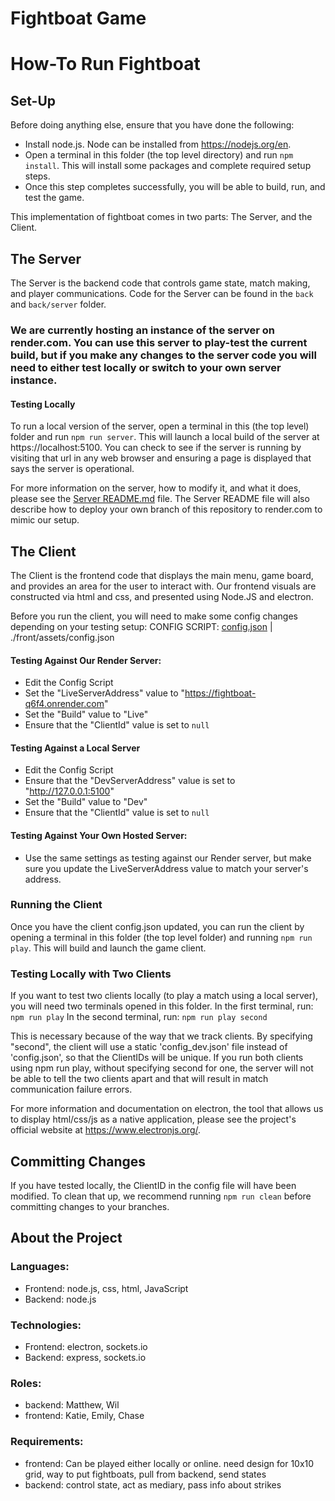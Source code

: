 # Fightboat Game
# How-To Run Fightboat

## Set-Up
Before doing anything else, ensure that you have done the following:
- Install node.js. Node can be installed from https://nodejs.org/en.
- Open a terminal in this folder (the top level directory) and run `npm install`. This will install some packages and complete required setup steps.
- Once this step completes successfully, you will be able to build, run, and test the game.


This implementation of fightboat comes in two parts: The Server, and the Client.

## The Server
The Server is the backend code that controls game state, match making, and player communications. Code for the Server can be found in the `back` and `back/server` folder. 

### We are currently hosting an instance of the server on render.com. You can use this server to play-test the current build, but if you make any changes to the server code you will need to either test __locally__ or switch to your own server instance.

#### Testing Locally
To run a local version of the server, open a terminal in this (the top level) folder and run `npm run server`. This will launch a local build of the server at https://localhost:5100. 
You can check to see if the server is running by visiting that url in any web browser and ensuring a page is displayed that says the server is operational.

For more information on the server, how to modify it, and what it does, please see the [Server README.md](./back/README.md) file.
The Server README file will also describe how to deploy your own branch of this repository to render.com to mimic our setup.


## The Client
The Client is the frontend code that displays the main menu, game board, and provides an area for the user to interact with. Our frontend visuals are constructed via html and css, and presented using Node.JS and electron.

Before you run the client, you will need to make some config changes depending on your testing setup:
CONFIG SCRIPT: [config.json](./front/assets/config.json) | ./front/assets/config.json

#### Testing Against Our Render Server:
- Edit the Config Script
- Set the "LiveServerAddress" value to "https://fightboat-q6f4.onrender.com"
- Set the "Build" value to "Live"
- Ensure that the "ClientId" value is set to `null`

#### Testing Against a Local Server
- Edit the Config Script
- Ensure that the "DevServerAddress" value is set to "http://127.0.0.1:5100"
- Set the "Build" value to "Dev"
- Ensure that the "ClientId" value is set to `null`

#### Testing Against Your Own Hosted Server:
- Use the same settings as testing against our Render server, but make sure you update the LiveServerAddress value to match your server's address.

### Running the Client
Once you have the client config.json updated, you can run the client by opening a terminal in this folder (the top level folder) and running `npm run play`. This will build and launch the game client.

### Testing Locally with Two Clients
If you want to test two clients locally (to play a match using a local server), you will need two terminals opened in this folder.
In the first terminal, run: `npm run play`
In the second terminal, run: `npm run play second`

This is necessary because of the way that we track clients. By specifying "second", the client will use a static 'config_dev.json' file instead of 'config.json', so that the ClientIDs will be unique.
If you run both clients using npm run play, without specifying second for one, the server will not be able to tell the two clients apart and that will result in match communication failure errors.

For more information and documentation on electron, the tool that allows us to display html/css/js as a native application, please see the project's official website at https://www.electronjs.org/. 


## Committing Changes
If you have tested locally, the ClientID in the config file will have been modified. To clean that up, we recommend running `npm run clean` before committing changes to your branches.


## About the Project

### Languages:
- Frontend: node.js, css, html, JavaScript
- Backend: node.js
### Technologies:
- Frontend: electron, sockets.io
- Backend: express, sockets.io
### Roles:
- backend: Matthew, Wil
- frontend: Katie, Emily, Chase
### Requirements:
- frontend: Can be played either locally or online. need design for 10x10 grid, way to put fightboats, pull from backend, send states
- backend: control state, act as mediary, pass info about strikes